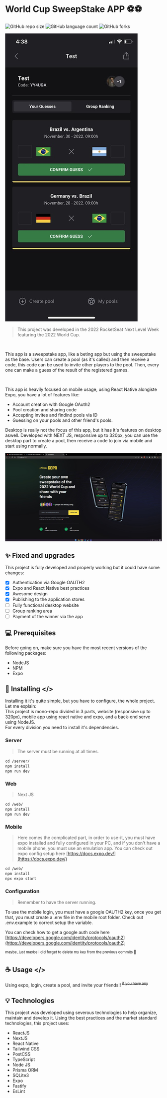 # World Cup SweepStake APP ⚽⚽

![GitHub repo size](https://img.shields.io/github/repo-size/lamongabriel/rocketseat-nlw-copa-ignites?style=for-the-badge)
![GitHub language count](https://img.shields.io/github/languages/count/lamongabriel/rocketseat-nlw-copa-ignite?style=for-the-badge)
![GitHub forks](https://img.shields.io/github/forks/lamongabriel/rocketseat-nlw-copa-ignite?style=for-the-badge)

<img src="./preview/5.jpg" alt="Guessing">

> This project was developed in the 2022 RocketSeat Next Level Week featuring the 2022 World Cup.

<br>

This app is a sweepstake app, like a beting app but using the sweepstake as the base. Users can create a pool (as it's called) and then receive a code, this code can be used to invite other players to the pool. Then, every one can make a guess of the result of the registered games.

<br>

This app is heavily focused on mobile usage, using React Native alongiste Expo, you have a lot of features like:
- Account creation with Google OAuth2
- Pool creation and sharing code
- Accepting invites and findind pools via ID
- Guessing on your pools and other friend's pools.

Desktop is really not the focus of this app, but it has it's features on desktop aswell. Developed with NEXT JS, responsive up to 320px, you can use the desktop part to create a pool, then receive a code to join via mobile and start using normally.

<img src="./preview/web.jpg" alt="Guessing">

## ✨ Fixed and upgrades

This project is fully developed and properly working but it could have some changes:

- [x] Authentication via Google OAUTH2
- [x] Expo and React Native best practices
- [x] Awesome design
- [x] Publishing to the application stores
- [ ] Fully functional desktop website
- [ ] Group ranking area
- [ ] Payment of the winner via the app

## 💻 Prerequisites

Before going on, make sure you have the most recent versions of the following packages:

- NodeJS
- NPM
- Expo

## 🚀 Installing </>

Installing it it's quite simple, but you have to configure, the whole project. Let me explain:
<br>
This project is mono-repo divided in 3 parts, website (responsive up to 320px), mobile app using react native and expo, and a back-end serve using NodeJS.
<br>
For every division you need to install it's dependencies.

### Server
> The server must be running at all times.
```
cd /server/
npm install
npm run dev
```

### Web
> Next JS
```
cd /web/
npm install
npm run dev
```

### Mobile
> Here comes the complicated part, in order to use-it, you must have expo installed and fully configured in your PC, and if you don't have a mobile phone, you must use an emulation app. You can check out expo config setup here [https://docs.expo.dev/](https://docs.expo.dev/)
```
cd /web/
npm install
npx expo start
```

### Configuration
> Remember to have the server running.

To use the mobile login, you must have a google OAUTH2 key, once you get that, you must create a .env file in the mobile root folder. Check out .env.example to correct setup the variable.

You can check how to get a google auth code here [https://developers.google.com/identity/protocols/oauth2](https://developers.google.com/identity/protocols/oauth2)

<sup>maybe, just maybe i did forget to delete my key from the previous commits 🤫</sup>

## ☕ Usage </>

Using expo, login, create a pool, and invite your friends!!
<s><sup>if you have any</sup></s>

## 💡 Technologies

This project was developed using severous technologies to help organize, maintain and develop it.
Using the best practices and the market standard technologies, this project uses:
- ReactJS
- NextJS
- React Native
- Tailwind CSS
- PostCSS
- TypeScript
- Node JS
- Prisma ORM
- SQLite3
- Expo
- Fastify
- EsLint